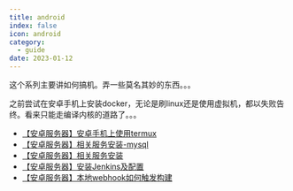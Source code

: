 ```yaml
---
title: android
index: false
icon: android
category:
  - guide
date: 2023-01-12
---
```


这个系列主要讲如何搞机。弄一些莫名其妙的东西。。。

之前尝试在安卓手机上安装docker，无论是刷linux还是使用虚拟机，都以失败告终。看来只能走编译内核的道路了。。。

- [【安卓服务器】安卓手机上使用termux](安卓手机上使用termux.md)
- [【安卓服务器】相关服务安装-mysql](相关服务安装-mysql.md)
- [【安卓服务器】相关服务安装](相关服务安装.md)
- [【安卓服务器】安装Jenkins及配置](安装Jenkins及项目构建.md)
- [【安卓服务器】本地webhook如何触发构建](本地webhook如何触发构建.md)
